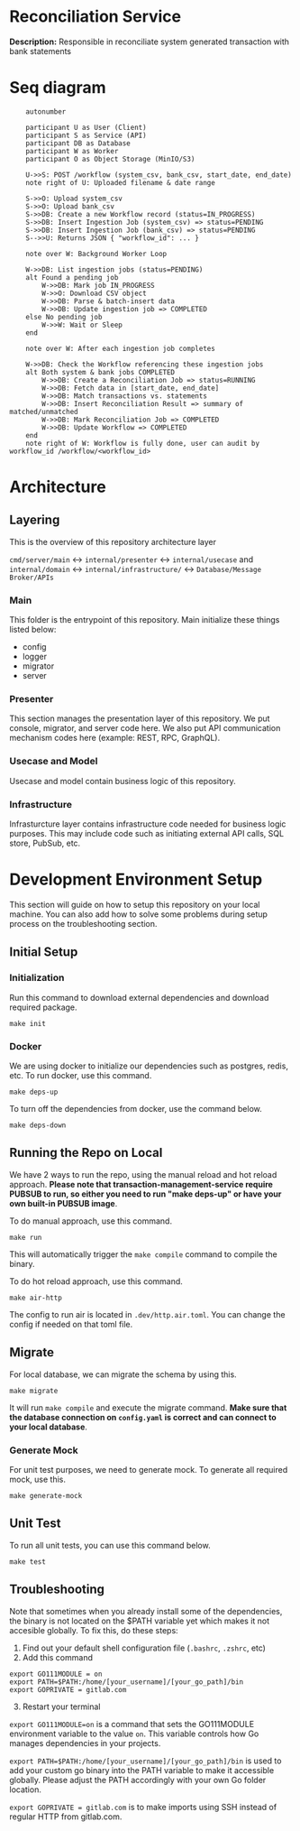 # Reconciliation Service
**Description:** Responsible in reconciliate system generated transaction with bank statements
# Seq diagram
```mermaid
    autonumber

    participant U as User (Client)
    participant S as Service (API)
    participant DB as Database
    participant W as Worker
    participant O as Object Storage (MinIO/S3)

    U->>S: POST /workflow (system_csv, bank_csv, start_date, end_date)
    note right of U: Uploaded filename & date range

    S->>O: Upload system_csv
    S->>O: Upload bank_csv
    S->>DB: Create a new Workflow record (status=IN_PROGRESS)
    S->>DB: Insert Ingestion Job (system_csv) => status=PENDING
    S->>DB: Insert Ingestion Job (bank_csv) => status=PENDING
    S-->>U: Returns JSON { "workflow_id": ... }

    note over W: Background Worker Loop

    W->>DB: List ingestion jobs (status=PENDING)
    alt Found a pending job
        W->>DB: Mark job IN_PROGRESS
        W->>O: Download CSV object
        W->>DB: Parse & batch-insert data
        W->>DB: Update ingestion job => COMPLETED
    else No pending job
        W->>W: Wait or Sleep
    end

    note over W: After each ingestion job completes

    W->>DB: Check the Workflow referencing these ingestion jobs
    alt Both system & bank jobs COMPLETED
        W->>DB: Create a Reconciliation Job => status=RUNNING
        W->>DB: Fetch data in [start_date, end_date]
        W->>DB: Match transactions vs. statements
        W->>DB: Insert Reconciliation Result => summary of matched/unmatched
        W->>DB: Mark Reconciliation Job => COMPLETED
        W->>DB: Update Workflow => COMPLETED
    end
    note right of W: Workflow is fully done, user can audit by workflow_id /workflow/<workflow_id>
```
# Architecture
## Layering
This is the overview of this repository architecture layer

`cmd/server/main` ↔ `internal/presenter` ↔ `internal/usecase` and `internal/domain` ↔ `internal/infrastructure/` ↔ `Database/Message Broker/APIs`

### Main
This folder is the entrypoint of this repository. Main initialize these things listed below:
* config
* logger
* migrator
* server

### Presenter
This section manages the presentation layer of this repository. We put console, migrator, and server code here. We also put API communication mechanism codes here (example: REST, RPC, GraphQL).

### Usecase and Model
Usecase and model contain business logic of this repository.

### Infrastructure
Infrasturcture layer contains infrastructure code needed for business logic purposes. This may include code such as initiating external API calls, SQL store, PubSub, etc.

# Development Environment Setup
This section will guide on how to setup this repository on your local machine. You can also add how to solve some problems during setup process on the troubleshooting section.

## Initial Setup
### Initialization
Run this command to download external dependencies and download required package.
```
make init
```

### Docker
We are using docker to initialize our dependencies such as postgres, redis, etc. To run docker, use this command.
```
make deps-up
``` 

To turn off the dependencies from docker, use the command below.
```
make deps-down
```

## Running the Repo on Local
We have 2 ways to run the repo, using the manual reload and hot reload approach. **Please note that transaction-management-service require PUBSUB to run, so either you need to run "make deps-up" or have your own built-in PUBSUB image**.

To do manual approach, use this command.
```
make run
```
This will automatically trigger the `make compile` command to compile the binary.

To do hot reload approach, use this command.
```
make air-http
```
The config to run air is located in `.dev/http.air.toml`. You can change the config if needed on that toml file.

## Migrate
For local database, we can migrate the schema by using this.
```
make migrate
```
It will run `make compile` and execute the migrate command. **Make sure that the database connection on `config.yaml` is correct and can connect to your local database**.

### Generate Mock
For unit test purposes, we need to generate mock. To generate all required mock, use this.
```
make generate-mock
```

## Unit Test
To run all unit tests, you can use this command below.
```
make test
```

## Troubleshooting
Note that sometimes when you already install some of the dependencies, the binary is not located on the $PATH variable yet which makes it not accesible globally. To fix this, do these steps:

1. Find out your default shell configuration file (`.bashrc`, `.zshrc`, etc)
2. Add this command
```
export GO111MODULE = on
export PATH=$PATH:/home/[your_username]/[your_go_path]/bin
export GOPRIVATE = gitlab.com
```
3. Restart your terminal

`export GO111MODULE=on` is a command that sets the GO111MODULE environment variable to the value `on`. This variable controls how Go manages dependencies in your projects.

`export PATH=$PATH:/home/[your_username]/[your_go_path]/bin` is used to add your custom go binary into the PATH variable to make it accessible globally. Please adjust the PATH accordingly with your own Go folder location.

`export GOPRIVATE = gitlab.com` is to make imports using SSH instead of regular HTTP from gitlab.com.


